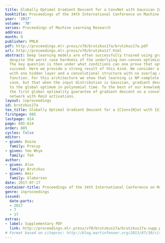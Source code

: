 ```yaml
---
title: Globally Optimal Gradient Descent for a ConvNet with Gaussian Inputs
booktitle: Proceedings of the 34th International Conference on Machine Learning
year: '2017'
volume: '70'
series: Proceedings of Machine Learning Research
address: 
month: 0
publisher: PMLR
pdf: http://proceedings.mlr.press/v70/brutzkus17a/brutzkus17a.pdf
url: http://proceedings.mlr.press/v70/brutzkus17.html
abstract: Deep learning models are often successfully trained using gradient descent,
  despite the worst case hardness of the underlying non-convex optimization problem.
  The key question is then under what conditions can one prove that optimization will
  succeed. Here we provide a strong result of this kind. We consider a neural net
  with one hidden layer and a convolutional structure with no overlap and a ReLU activation
  function. For this architecture we show that learning is NP-complete in the general
  case, but that when the input distribution is Gaussian, gradient descent converges
  to the global optimum in polynomial time. To the best of our knowledge, this is
  the first global optimality guarantee of gradient descent on a convolutional neural
  network with ReLU activations.
layout: inproceedings
id: brutzkus17a
tex_title: Globally Optimal Gradient Descent for a {C}onv{N}et with {G}aussian Inputs
firstpage: 605
lastpage: 614
page: 605-614
order: 605
cycles: false
editor:
- given: Doina
  family: Precup
- given: Yee Whye
  family: Teh
author:
- given: Alon
  family: Brutzkus
- given: Amir
  family: Globerson
date: 2017-07-17
container-title: Proceedings of the 34th International Conference on Machine Learning
genre: inproceedings
issued:
  date-parts:
  - 2017
  - 7
  - 17
extras:
- label: Supplementary PDF
  link: http://proceedings.mlr.press/v70/brutzkus17a/brutzkus17a-supp.pdf
# Format based on citeproc: http://blog.martinfenner.org/2013/07/30/citeproc-yaml-for-bibliographies/
---
```

